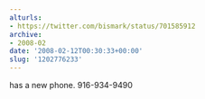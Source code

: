 ```yaml
---
alturls:
- https://twitter.com/bismark/status/701585912
archive:
- 2008-02
date: '2008-02-12T00:30:33+00:00'
slug: '1202776233'
---
```


has a new phone. 916-934-9490


